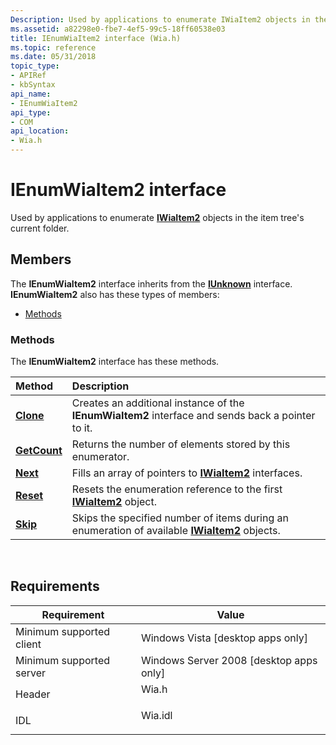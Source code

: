 ```yaml
---
Description: Used by applications to enumerate IWiaItem2 objects in the item tree's current folder.
ms.assetid: a82298e0-fbe7-4ef5-99c5-18ff60538e03
title: IEnumWiaItem2 interface (Wia.h)
ms.topic: reference
ms.date: 05/31/2018
topic_type: 
- APIRef
- kbSyntax
api_name: 
- IEnumWiaItem2
api_type: 
- COM
api_location: 
- Wia.h
---
```


# IEnumWiaItem2 interface

Used by applications to enumerate [**IWiaItem2**](-wia-iwiaitem2.md) objects in the item tree's current folder.

## Members

The **IEnumWiaItem2** interface inherits from the [**IUnknown**](/windows/win32/api/unknwn/nn-unknwn-iunknown) interface. **IEnumWiaItem2** also has these types of members:

-   [Methods](#methods)

### Methods

The **IEnumWiaItem2** interface has these methods.



| Method                                          | Description                                                                                                                    |
|:------------------------------------------------|:-------------------------------------------------------------------------------------------------------------------------------|
| [**Clone**](-wia-ienumwiaitem2-clone.md)       | Creates an additional instance of the **IEnumWiaItem2** interface and sends back a pointer to it. <br/>                  |
| [**GetCount**](-wia-ienumwiaitem2-getcount.md) | Returns the number of elements stored by this enumerator. <br/>                                                          |
| [**Next**](-wia-ienumwiaitem2-next.md)         | Fills an array of pointers to [**IWiaItem2**](-wia-iwiaitem2.md) interfaces.<br/>                                       |
| [**Reset**](-wia-ienumwiaitem2-reset.md)       | Resets the enumeration reference to the first [**IWiaItem2**](-wia-iwiaitem2.md) object. <br/>                          |
| [**Skip**](-wia-ienumwiaitem2-skip.md)         | Skips the specified number of items during an enumeration of available [**IWiaItem2**](-wia-iwiaitem2.md) objects.<br/> |



 

## Requirements



| Requirement | Value |
|-------------------------------------|------------------------------------------------------------------------------------|
| Minimum supported client<br/> | Windows Vista \[desktop apps only\]<br/>                                     |
| Minimum supported server<br/> | Windows Server 2008 \[desktop apps only\]<br/>                               |
| Header<br/>                   | <dl> <dt>Wia.h</dt> </dl>   |
| IDL<br/>                      | <dl> <dt>Wia.idl</dt> </dl> |



 

 
